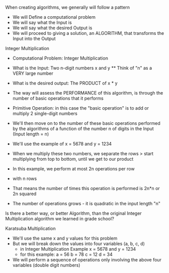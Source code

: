 

When creating algorithms, we generally will follow a pattern 

  - We will Define a computational problem
  - We will say what the Input is 
  - We will say what the desired Output is
  - We will proceed to giving a solution, an ALGORITHM, that transforms the Input into the Output
  
  Integer Multiplication
  
  - Computational Problem: Integer Multiplication
   
  - What is the Input: Two n-digit numbers x and y 
    ** Think of "n" as a VERY large number
    
  - What is the desired output: The PRODUCT of x * y
  
  - The way will assess the PERFORMANCE of this algorithm, is through the number of basic operations that it performs 
  - Primitive Operation: in this case the "basic operation" is to add or multiply 2 single-digit numbers 
  - We'll then move on to the number of these basic operations performed by the algorithms of a function of the number n of digits in the Input (Input length = n)
  
  - We'll use the example of x = 5678 and y = 1234
  - When we multiply these two numbers, we separate the rows > start multiplying from top to bottom, until we get to our product 
  - In this example, we perform at most 2n operations per row 
  - with n rows 
  - That means the number of times this operation is performed is 2n*n or 2n squared
  - The number of operations grows - it is quadratic in the input length "n" 
  
Is there a better way, or better Algorithm, than the original Integer Multiplication algorithm we learned in grade school?

Karatsuba Multiplication 

- We'll use the same x and y values for this problem
- But we will break down the values into four variables (a, b, c, d) 
  - in Integer Multiplication Example x = 5678 and y = 1234
  - for this example: 
    a = 56
    b = 78
    c = 12
    d = 34 
- We will perform a sequence of operations only involving the above four variables (double digit numbers)
  
  
  
  
  
  
  
  
  
  
  
  
  
  
  
  
  
  
  
  
  
  
  
  
  
  
  
  
  
  
  
  
  
  
  